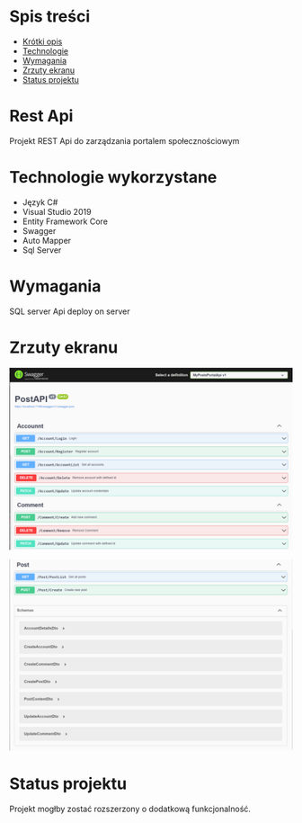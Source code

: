 # Spis treści
* [Krótki opis](#Rest-Api)
* [Technologie](#Technologie-wykorzystane)
* [Wymagania](#Wymagania)
* [Zrzuty ekranu](#Zrzuty-ekranu)
* [Status projektu](#Status-projektu)

# Rest Api
Projekt REST Api do zarządzania portalem społecznościowym



# Technologie wykorzystane
* Język C# 
* Visual Studio 2019
* Entity Framework Core
* Swagger
* Auto Mapper
* Sql Server

# Wymagania

SQL server
Api deploy on server

# Zrzuty ekranu
![image](https://github.com/FFad3/MyPostsPortal/blob/master/SS/s1.PNG)

![image](https://github.com/FFad3/MyPostsPortal/blob/master/SS/s2.PNG)





# Status projektu

Projekt mogłby zostać rozszerzony o dodatkową funkcjonalność.
